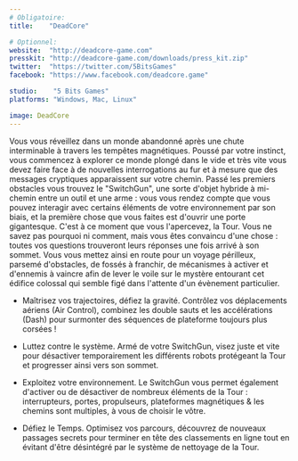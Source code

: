 ```yaml
---
# Obligatoire:
title:    "DeadCore"

# Optionnel:
website:  "http://deadcore-game.com"
presskit: "http://deadcore-game.com/downloads/press_kit.zip"
twitter:  "https://twitter.com/5BitsGames"
facebook: "https://www.facebook.com/deadcore.game"

studio:    "5 Bits Games"
platforms: "Windows, Mac, Linux"

image: DeadCore
---
```


Vous vous réveillez dans un monde abandonné après une chute interminable à travers les tempêtes magnétiques.
Poussé par votre instinct, vous commencez à explorer ce monde plongé dans le vide et très vite vous devez faire face à de nouvelles interrogations au fur et à mesure que des messages cryptiques apparaissent sur votre chemin.
Passé les premiers obstacles vous trouvez le "SwitchGun", une sorte d'objet hybride à mi-chemin entre un outil et une arme : vous vous rendez compte que vous pouvez interagir avec certains éléments de votre environnement par son biais, et la première chose que vous faites est d'ouvrir une porte gigantesque. C'est à ce moment que vous l'apercevez, la Tour.
Vous ne savez pas pourquoi ni comment, mais vous êtes convaincu d'une chose : toutes vos questions trouveront leurs réponses une fois arrivé à son sommet.
Vous vous mettez ainsi en route pour un voyage périlleux, parsemé d'obstacles, de fossés à franchir, de mécanismes à activer et d'ennemis à vaincre afin de lever le voile sur le mystère entourant cet édifice colossal qui semble figé dans l'attente d'un évènement particulier.

- Maîtrisez vos trajectoires, défiez la gravité.
Contrôlez vos déplacements aériens (Air Control), combinez les double sauts et les accélérations (Dash) pour surmonter des séquences de plateforme toujours plus corsées !

- Luttez contre le système.
Armé de votre SwitchGun, visez juste et vite pour désactiver temporairement les différents robots protégeant la Tour et progresser ainsi vers son sommet.

- Exploitez votre environnement.
Le SwitchGun vous permet également d'activer ou de désactiver de nombreux éléments de la Tour : interrupteurs, portes, propulseurs, plateformes magnétiques & les chemins sont multiples, à vous de choisir le vôtre.

- Défiez le Temps.
Optimisez vos parcours, découvrez de nouveaux passages secrets pour terminer en tête des classements en ligne tout en évitant d'être désintégré par le système de nettoyage de la Tour.

